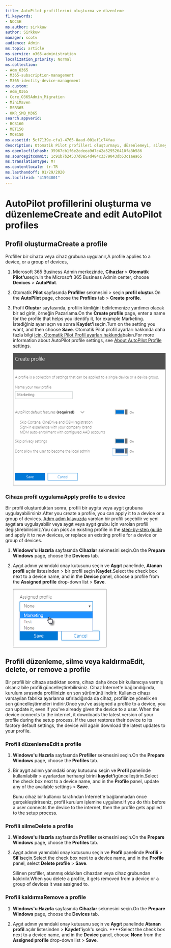 ```yaml
---
title: AutoPilot profillerini oluşturma ve düzenleme
f1.keywords:
- NOCSH
ms.author: sirkkuw
author: Sirkkuw
manager: scotv
audience: Admin
ms.topic: article
ms.service: o365-administration
localization_priority: Normal
ms.collection:
- Adm_O365
- M365-subscription-management
- M365-identity-device-management
ms.custom:
- Adm_O365
- Core_O365Admin_Migration
- MiniMaven
- MSB365
- OKR_SMB_M365
search.appverid:
- BCS160
- MET150
- MOE150
ms.assetid: 5cf7139e-cfa1-4765-8aad-001af1c74faa
description: Otomatik Pilot profilleri oluşturmayı, düzenlemeyi, silmeyi veya kaldırmayı öğrenin.
ms.openlocfilehash: 35967cb1f6e2cdeea9d7c42a529526410fa8b586
ms.sourcegitcommit: 1c91b7b24537d0e54d484c3379043db53c1aea65
ms.translationtype: MT
ms.contentlocale: tr-TR
ms.lasthandoff: 01/29/2020
ms.locfileid: "41594001"
---
```

# <a name="create-and-edit-autopilot-profiles"></a><span data-ttu-id="f21c6-103">AutoPilot profillerini oluşturma ve düzenleme</span><span class="sxs-lookup"><span data-stu-id="f21c6-103">Create and edit AutoPilot profiles</span></span>

## <a name="create-a-profile"></a><span data-ttu-id="f21c6-104">Profil oluşturma</span><span class="sxs-lookup"><span data-stu-id="f21c6-104">Create a profile</span></span>

<span data-ttu-id="f21c6-105">Profiller bir cihaza veya cihaz grubuna uygulanır,</span><span class="sxs-lookup"><span data-stu-id="f21c6-105">A profile applies to a device, or a group of devices,</span></span>
  
1. <span data-ttu-id="f21c6-106">Microsoft 365 Business Admin merkezinde, **Cihazlar** \> **Otomatik Pilot'u**seçin.</span><span class="sxs-lookup"><span data-stu-id="f21c6-106">In the Microsoft 365 Business Admin center, choose **Devices** \> **AutoPilot**.</span></span>
  
2. <span data-ttu-id="f21c6-107">Otomatik **Pilot** sayfasında **Profiller** sekmesini \> seçin **profil oluştur.**</span><span class="sxs-lookup"><span data-stu-id="f21c6-107">On the **AutoPilot** page, choose the **Profiles** tab \> **Create profile**.</span></span>
    
3. <span data-ttu-id="f21c6-108">Profil **Oluştur** sayfasında, profilin kimliğini belirlemenize yardımcı olacak bir ad girin, örneğin Pazarlama.</span><span class="sxs-lookup"><span data-stu-id="f21c6-108">On the **Create profile** page, enter a name for the profile that helps you identify it, for example Marketing.</span></span> <span data-ttu-id="f21c6-109">İstediğiniz ayarı açın ve sonra **Kaydet'i**seçin.</span><span class="sxs-lookup"><span data-stu-id="f21c6-109">Turn on the setting you want, and then choose **Save**.</span></span> <span data-ttu-id="f21c6-110">Otomatik Pilot profil ayarları hakkında daha fazla bilgi [için, Otomatik Pilot Profil ayarları hakkında](autopilot-profile-settings.md)bakın.</span><span class="sxs-lookup"><span data-stu-id="f21c6-110">For more information about AutoPilot profile settings, see [About AutoPilot Profile settings](autopilot-profile-settings.md).</span></span>
    
    ![Enter name and turn on settings in the Create profile panel.](media/63b5a00d-6a5d-48d0-9557-e7531e80702a.png)
  
### <a name="apply-profile-to-a-device"></a><span data-ttu-id="f21c6-112">Cihaza profil uygulama</span><span class="sxs-lookup"><span data-stu-id="f21c6-112">Apply profile to a device</span></span>

<span data-ttu-id="f21c6-113">Bir profil oluşturduktan sonra, profili bir aygıta veya aygıt grubuna uygulayabilirsiniz.</span><span class="sxs-lookup"><span data-stu-id="f21c6-113">After you create a profile, you can apply it to a device or a group of devices.</span></span> <span data-ttu-id="f21c6-114">[Adım adım kılavuzda](add-autopilot-devices-and-profile.md) varolan bir profili seçebilir ve yeni aygıtlara uygulayabilir veya aygıt veya aygıt grubu için varolan profili değiştirebilirsiniz.</span><span class="sxs-lookup"><span data-stu-id="f21c6-114">You can pick an existing profile in the [step-by-step guide](add-autopilot-devices-and-profile.md) and apply it to new devices, or replace an existing profile for a device or group of devices.</span></span> 
  
1. <span data-ttu-id="f21c6-115">**Windows'u Hazırla** sayfasında **Cihazlar** sekmesini seçin.</span><span class="sxs-lookup"><span data-stu-id="f21c6-115">On the **Prepare Windows** page, choose the **Devices** tab.</span></span> 
    
2. <span data-ttu-id="f21c6-116">Aygıt adının yanındaki onay kutusunu seçin ve **Aygıt** panelinde, **Atanan profil** açılır listesinden \> bir profil seçin **Kaydet**.</span><span class="sxs-lookup"><span data-stu-id="f21c6-116">Select the check box next to a device name, and in the **Device** panel, choose a profile from the **Assigned profile** drop-down list \> **Save**.</span></span>
    
    ![In the Device panel, select an Assigned profile to apply it.](media/ed0ce33f-9241-4403-a5de-2dddffdc6fb9.png)
  
## <a name="edit-delete-or-remove-a-profile"></a><span data-ttu-id="f21c6-118">Profili düzenleme, silme veya kaldırma</span><span class="sxs-lookup"><span data-stu-id="f21c6-118">Edit, delete, or remove a profile</span></span>

<span data-ttu-id="f21c6-p103">Bir profili bir cihaza atadıktan sonra, cihazı daha önce bir kullanıcıya vermiş olsanız bile profili güncelleştirebilirsiniz. Cihaz İnternet'e bağlandığında, kurulum sırasında profilinizin en son sürümünü indirir. Kullanıcı cihazı varsayılan fabrika ayarlarına sıfırladığında da cihaz, profilinize yönelik en son güncelleştirmeleri indirir.</span><span class="sxs-lookup"><span data-stu-id="f21c6-p103">Once you've assigned a profile to a device, you can update it, even if you've already given the device to a user. When the device connects to the internet, it downloads the latest version of your profile during the setup process. If the user restores their device to its factory default settings, the device will again download the latest updates to your profile.</span></span> 
  
### <a name="edit-a-profile"></a><span data-ttu-id="f21c6-122">Profili düzenleme</span><span class="sxs-lookup"><span data-stu-id="f21c6-122">Edit a profile</span></span>

1. <span data-ttu-id="f21c6-123">**Windows'u Hazırla** sayfasında **Profiller** sekmesini seçin.</span><span class="sxs-lookup"><span data-stu-id="f21c6-123">On the **Prepare Windows** page, choose the **Profiles** tab.</span></span> 
    
2. <span data-ttu-id="f21c6-124">Bir aygıt adının yanındaki onay kutusunu seçin ve **Profil** panelinde kullanılabilir \> ayarlardan herhangi birini **kaydet'i**güncelleştirin.</span><span class="sxs-lookup"><span data-stu-id="f21c6-124">Select the check box next to a device name, and in the **Profile** panel, update any of the available settings \> **Save**.</span></span>
    
    <span data-ttu-id="f21c6-125">Bunu cihaz bir kullanıcı tarafından İnternet'e bağlanmadan önce gerçekleştirirseniz, profil kurulum işlemine uygulanır.</span><span class="sxs-lookup"><span data-stu-id="f21c6-125">If you do this before a user connects the device to the internet, then the profile gets applied to the setup process.</span></span>
    
### <a name="delete-a-profile"></a><span data-ttu-id="f21c6-126">Profili silme</span><span class="sxs-lookup"><span data-stu-id="f21c6-126">Delete a profile</span></span>

1. <span data-ttu-id="f21c6-127">**Windows'u Hazırla** sayfasında **Profiller** sekmesini seçin.</span><span class="sxs-lookup"><span data-stu-id="f21c6-127">On the **Prepare Windows** page, choose the **Profiles** tab.</span></span> 
    
2. <span data-ttu-id="f21c6-128">Aygıt adının yanındaki onay kutusunu seçin ve **Profil** panelinde **Profili** \> **Sil'i**seçin.</span><span class="sxs-lookup"><span data-stu-id="f21c6-128">Select the check box next to a device name, and in the **Profile** panel, select **Delete profile** \> **Save**.</span></span>
    
    <span data-ttu-id="f21c6-129">Silinen profiller, atanmış oldukları cihazdan veya cihaz grubundan kaldırılır.</span><span class="sxs-lookup"><span data-stu-id="f21c6-129">When you delete a profile, it gets removed from a device or a group of devices it was assigned to.</span></span>
    
### <a name="remove-a-profile"></a><span data-ttu-id="f21c6-130">Profili kaldırma</span><span class="sxs-lookup"><span data-stu-id="f21c6-130">Remove a profile</span></span>

1. <span data-ttu-id="f21c6-131">**Windows'u Hazırla** sayfasında **Cihazlar** sekmesini seçin.</span><span class="sxs-lookup"><span data-stu-id="f21c6-131">On the **Prepare Windows** page, choose the **Devices** tab.</span></span> 
    
2. <span data-ttu-id="f21c6-132">Aygıt adının yanındaki onay kutusunu seçin ve **Aygıt** panelinde **Atanan profil** açılır listesinden \> **Kaydet'i**yok'u seçin. \*\*\*\*</span><span class="sxs-lookup"><span data-stu-id="f21c6-132">Select the check box next to a device name, and in the **Device** panel, choose **None** from the **Assigned profile** drop-down list \> **Save**.</span></span>
    
